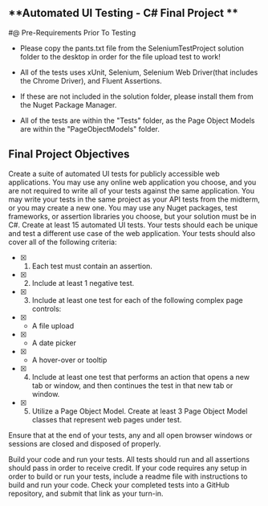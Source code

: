 ﻿## **Automated UI Testing - C# Final Project **

#@ Pre-Requirements Prior To Testing
- Please copy the pants.txt file from the SeleniumTestProject solution folder to the desktop in order for the file upload test to work!
- All of the tests uses xUnit, Selenium, Selenium Web Driver(that includes the Chrome Driver), and Fluent Assertions.
- If these are not included in the solution folder, please install them from the Nuget Package Manager.

- All of the tests are within the "Tests" folder, as the Page Object Models are within the "PageObjectModels" folder.

## Final Project Objectives 
Create a suite of automated UI tests for publicly accessible web applications. You may use any online web application you choose, and you are not required to write all of your tests against the same application. You may write your tests in the same project as your API tests from the midterm, or you may create a new one. You may use any Nuget packages, test frameworks, or assertion libraries you choose, but your solution must be in C#. Create at least 15 automated UI tests. Your tests should each be unique and test a different use case of the web application. Your tests should also cover all of the following criteria:

- [x] 1. Each test must contain an assertion.

- [x] 2. Include at least 1 negative test.

- [x] 3. Include at least one test for each of the following complex page controls: 

- [x] - A file upload

- [x] - A date picker

- [x] - A hover-over or tooltip

- [x] 4. Include at least one test that performs an action that opens a new tab or window, and then continues the test in that new tab or window.

- [x] 5. Utilize a Page Object Model. Create at least 3 Page Object Model classes that represent web pages under test.

Ensure that at the end of your tests, any and all open browser windows or sessions are closed and disposed of properly.

Build your code and run your tests. All tests should run and all assertions should pass in order to receive credit. If your code requires any setup in order to build or run your tests, include a readme file with instructions to build and run your code. Check your completed tests into a GitHub repository, and submit that link as your turn-in.